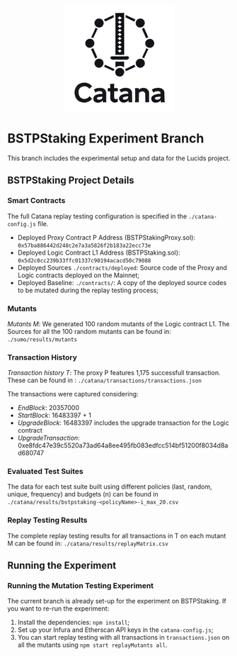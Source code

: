 <div align="center">
  <img src="resources/logo.png" width="250" />
</div>

# BSTPStaking Experiment Branch
This branch includes the experimental setup and data for the Lucids project.

## BSTPStaking Project Details

### Smart Contracts

The full Catana replay testing configuration is specified in the ```./catana-config.js``` file.

* Deployed Proxy Contract P Address (BSTPStakingProxy.sol): ```0x57ba886442d248c2e7a3a5826f2b183a22ecc73e```
* Deployed Logic Contract L1 Address (BSTPStaking.sol): ```0x5d2c0cc239b33ffc01337c90194acacd50c79088```
* Deployed Sources ```./contracts/deployed```: Source code of the Proxy and Logic contracts deployed on the Mainnet; 
* Deployed Baseline: ```./contracts/```: A copy of the deployed source codes to be mutated during the replay testing process; 

### Mutants
*Mutants M*: We generated 100 random mutants of the Logic contract L1. The Sources for all the 100 random mutants can be found in: ```./sumo/results/mutants``` 

### Transaction History
*Transaction history T*: The proxy P features 1,175 successfull transaction. These can be found in : ```./catana/transactions/transactions.json```

The transactions were captured considering:
- *EndBlock*: 20357000
- *StartBlock*: 16483397 + 1
- *UpgradeBlock*: 16483397 includes the upgrade transaction for the Logic contract
- *UpgradeTransaction*: 0xe8fdc47e39c5520a73ad64a8ee495fb083edfcc514bf51200f8034d8ad680747

### Evaluated Test Suites
The data for each test suite built using different policies (last, random, unique, frequency) and budgets (n) can be found in  ```./catana/results/bstpstaking-<policyName>-i_max_20.csv```

### Replay Testing Results
The complete replay testing results for all transactions in T on each mutant M can be found in: ```./catana/results/replayMatrix.csv```

## Running the Experiment

### Running the Mutation Testing Experiment
The current branch is already set-up for the experiment on BSTPStaking. If you want to re-run the experiment:

1. Install the dependencies: ```npm install```;
2. Set up your Infura and Etherscan API keys in the ```catana-config.js```;
3. You can start replay testing with all transactions in ```transactions.json``` on all the mutants using ```npm start replayMutants all```. 